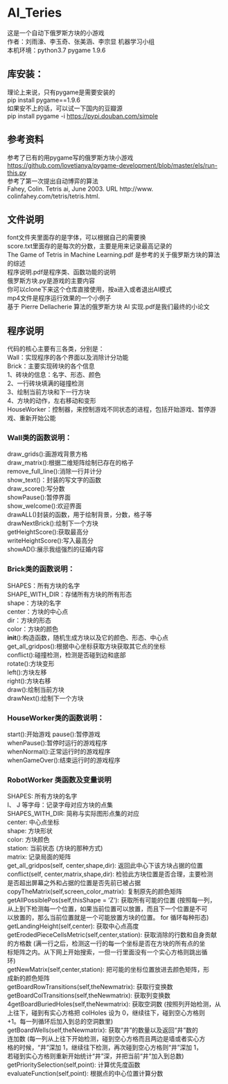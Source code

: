 # AI_Teries
这是一个自动下俄罗斯方块的小游戏  
作者：刘雨濠、李玉奇、张美涵、李宗显 机器学习小组  
本机环境：python3.7  pygame 1.9.6   
## 库安装：   
理论上来说，只有pygame是需要安装的   
pip install pygame==1.9.6   
如果安不上的话，可以试一下国内的豆瓣源   
pip install pygame -i https://pypi.douban.com/simple   
##  参考资料  
参考了已有的用pygame写的俄罗斯方块小游戏  
https://github.com/lovetianya/pygame-development/blob/master/els/run-this.py   
参考了第一次提出自动博弈的算法  
Fahey, Colin. Tetris ai, June 2003. URL http://www. colinfahey.com/tetris/tetris.html.  


## 文件说明   
font文件夹里面存的是字体，可以根据自己的需要换   
score.txt里面存的是每次的分数，主要是用来记录最高记录的  
The Game of Tetris in Machine Learning.pdf 是参考的关于俄罗斯方块的算法的综述  
程序说明.pdf是程序类、函数功能的说明  
俄罗斯方块.py是游戏的主要内容  
你可以clone下来这个仓库直接使用，按a进入或者退出AI模式   
mp4文件是程序运行效果的一个小例子  
基于 Pierre Dellacherie 算法的俄罗斯方块 AI 实现.pdf是我们最终的小论文
## 程序说明  
代码的核心主要有三各类，分别是：  
Wall：实现程序的各个界面以及消除计分功能  
Brick：主要实现砖块的各个信息  
1、砖块的信息：名字、形态、颜色  
2、一行砖块填满的碰撞检测  
3、绘制当前方块和下一行方块  
4、方块的动作，左右移动和变形  
HouseWorker：控制器，来控制游戏不同状态的进程，包括开始游戏、暂停游戏、重新开始公能  
### Wall类的函数说明：  
draw_grids():画游戏背景方格  
draw_matrix():根据二维矩阵绘制已存在的格子  
remove_full_line():消除一行并计分  
show_text()：封装的写文字的函数  
draw_score():写分数  
showPause():暂停界面  
show_welcome():欢迎界面  
drawALL()封装的函数，用于绘制背景，分数，格子等  
drawNextBrick():绘制下一个方块  
getHeightScore():获取最高分  
writeHeightScore():写入最高分  
showAD():展示我组强烈的征婚内容
### Brick类的函数说明：  
SHAPES：所有方块的名字   
SHAPE_WITH_DIR：存储所有方块的所有形态  
shape：方块的名字  
center：方块的中心点  
dir：方块的形态  
color：方块的颜色  
__init__():构造函数，随机生成方块以及它的颜色、形态、中心点  
get_all_gridpos():根据中心坐标获取方块获取其它点的坐标  
conflict():碰撞检测，检测是否碰到边和底部  
rotate():方块变形  
left():方块左移  
right():方块右移  
draw():绘制当前方块  
drawNext():绘制下一个方块  
### HouseWorker类的函数说明：
start():开始游戏
pause():暂停游戏  
whenPause():暂停时运行的游戏程序  
whenNormal():正常运行时的游戏程序  
whenGameOver():结束运行时的游戏程序  
### RobotWorker 类函数及变量说明  
SHAPES: 所有方块的名字  
I、 J 等字母：记录字母对应方块的点集  
SHAPES_WITH_DIR: 简称与实际图形点集的对应  
center: 中心点坐标  
shape: 方块形状  
color: 方块颜色  
station: 当前状态 (方块的那种方式)  
matrix: 记录局面的矩阵  
get_all_gridpos(self, center,shape,dir): 返回此中心下该方块占据的位置  
conflict(self, center,matrix,shape,dir): 检验此方块位置是否合理，主要检测  
是否超出屏幕之外和占据的位置是否先前已被占据  
copyTheMatrix(self,screen_color_matrix): 复制原先的颜色矩阵  
getAllPossiblePos(self,thisShape = ’Z’): 获取所有可能的位置 (按照每一列，  
从上到下检测每一个位置，如果当前位置可以放置，而且下一个位置是不可  
以放置的，那么当前位置就是一个可能放置方块的位置。 for 循环每种形态)  
getLandingHeight(self,center): 获取中心点高度  
getErodedPieceCellsMetric(self,center,station): 获取消除的行数和自身贡献  
的方格数 (满一行之后，检测这一行的每一个坐标是否在方块的所有点的坐  
标矩阵之内。从下网上开始搜索，一但一行里面没有一个实心方格则跳出循  
环)  
getNewMatrix(self,center,station): 把可能的坐标位置放进去颜色矩阵，形  
成新的颜色矩阵  
getBoardRowTransitions(self,theNewmatrix): 获取行变换数  
getBoardColTransitions(self,theNewmatrix): 获取列变换数  
4getBoardBuriedHoles(self,theNewmatrix): 获取空洞数 (按照列开始检测，从  
上往下，碰到有实心方格把 colHoles 设为 0，继续往下，碰到空心方格则  
+1。每一列循环后加入到总的空洞数里)  
getBoardWells(self,theNewmatrix): 获取“井”的数量以及返回“井”数的  
连加数 (每一列从上往下开始检测，碰到空心方格而且两边是墙或者实心方  
格的时候，“井”深加 1，继续往下检测，再次碰到空心方格则“井”深加 1，  
若碰到实心方格则重新开始统计“井”深，并把当前“井”加入到总数)  
getPrioritySelection(self,point): 计算优先度函数  
evaluateFunction(self,point): 根据点的中心位置计算分数  

